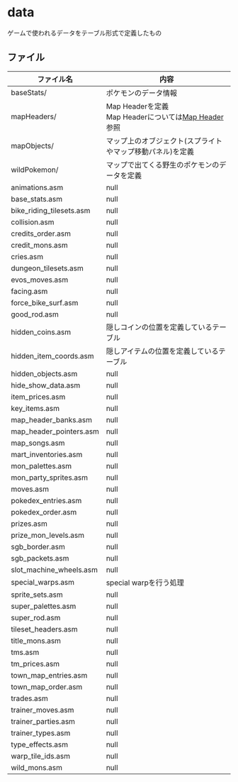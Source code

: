 # data

ゲームで使われるデータをテーブル形式で定義したもの

## ファイル

 ファイル名  |  内容
---- | ----
baseStats/ | ポケモンのデータ情報
mapHeaders/ | Map Headerを定義 <br/> Map Headerについては[Map Header](./map/map_header.md)参照
mapObjects/ | マップ上のオブジェクト(スプライトやマップ移動パネル)を定義
wildPokemon/ | マップで出てくる野生のポケモンのデータを定義
animations.asm | null
base_stats.asm | null
bike_riding_tilesets.asm | null
collision.asm | null
credits_order.asm | null
credit_mons.asm | null
cries.asm | null
dungeon_tilesets.asm | null
evos_moves.asm | null
facing.asm | null
force_bike_surf.asm | null
good_rod.asm | null
hidden_coins.asm | 隠しコインの位置を定義しているテーブル
hidden_item_coords.asm | 隠しアイテムの位置を定義しているテーブル
hidden_objects.asm | null
hide_show_data.asm | null
item_prices.asm | null
key_items.asm | null
map_header_banks.asm | null
map_header_pointers.asm | null
map_songs.asm | null
mart_inventories.asm | null
mon_palettes.asm | null
mon_party_sprites.asm | null
moves.asm | null
pokedex_entries.asm | null
pokedex_order.asm | null
prizes.asm | null
prize_mon_levels.asm | null
sgb_border.asm | null
sgb_packets.asm | null
slot_machine_wheels.asm | null
special_warps.asm | special warpを行う処理
sprite_sets.asm | null
super_palettes.asm | null
super_rod.asm | null
tileset_headers.asm | null
title_mons.asm | null
tms.asm | null
tm_prices.asm | null
town_map_entries.asm | null
town_map_order.asm | null
trades.asm | null
trainer_moves.asm | null
trainer_parties.asm | null
trainer_types.asm | null
type_effects.asm | null
warp_tile_ids.asm | null
wild_mons.asm | null